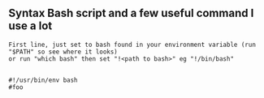 ## Syntax Bash script and a few useful command I use a lot
```
First line, just set to bash found in your environment variable (run "$PATH" so see where it looks)
or run "which bash" then set "!<path to bash>" eg "!/bin/bash"


#!/usr/bin/env bash
#foo
```

